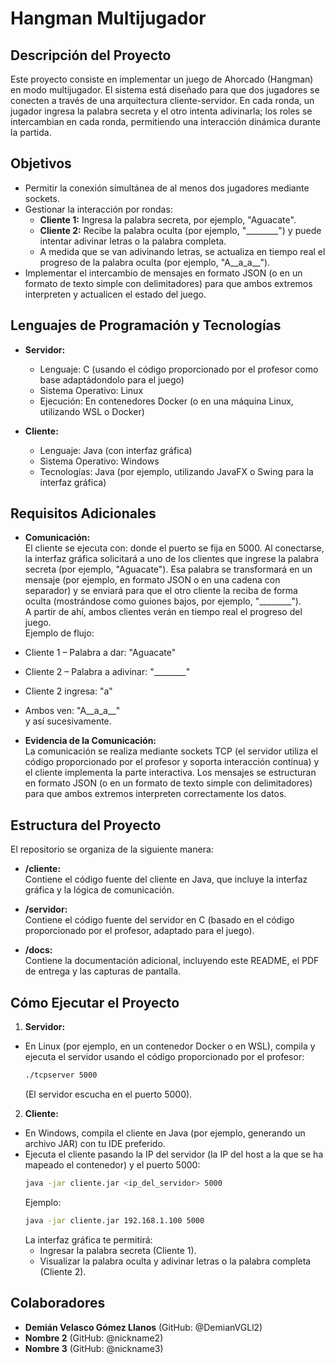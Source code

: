 # Hangman Multijugador

## Descripción del Proyecto

Este proyecto consiste en implementar un juego de Ahorcado (Hangman) en modo multijugador. El sistema está diseñado para que dos jugadores se conecten a través de una arquitectura cliente-servidor. En cada ronda, un jugador ingresa la palabra secreta y el otro intenta adivinarla; los roles se intercambian en cada ronda, permitiendo una interacción dinámica durante la partida.

## Objetivos

- Permitir la conexión simultánea de al menos dos jugadores mediante sockets.
- Gestionar la interacción por rondas:
  - **Cliente 1:** Ingresa la palabra secreta, por ejemplo, "Aguacate".
  - **Cliente 2:** Recibe la palabra oculta (por ejemplo, "________") y puede intentar adivinar letras o la palabra completa.
  - A medida que se van adivinando letras, se actualiza en tiempo real el progreso de la palabra oculta (por ejemplo, "A__a_a__").
- Implementar el intercambio de mensajes en formato JSON (o en un formato de texto simple con delimitadores) para que ambos extremos interpreten y actualicen el estado del juego.

## Lenguajes de Programación y Tecnologías

- **Servidor:**  
  - Lenguaje: C (usando el código proporcionado por el profesor como base adaptádondolo para el juego)  
  - Sistema Operativo: Linux  
  - Ejecución: En contenedores Docker (o en una máquina Linux, utilizando WSL o Docker)

- **Cliente:**  
  - Lenguaje: Java (con interfaz gráfica)  
  - Sistema Operativo: Windows  
  - Tecnologías: Java (por ejemplo, utilizando JavaFX o Swing para la interfaz gráfica)

## Requisitos Adicionales

- **Comunicación:**  
  El cliente se ejecuta con:
  <cliente ejecutable> <ip> <puerto>
donde el puerto se fija en 5000. Al conectarse, la interfaz gráfica solicitará a uno de los clientes que ingrese la palabra secreta (por ejemplo, "Aguacate"). Esa palabra se transformará en un mensaje (por ejemplo, en formato JSON o en una cadena con separador) y se enviará para que el otro cliente la reciba de forma oculta (mostrándose como guiones bajos, por ejemplo, "________").  
A partir de ahí, ambos clientes verán en tiempo real el progreso del juego.  
Ejemplo de flujo:
- Cliente 1 – Palabra a dar: "Aguacate"  
- Cliente 2 – Palabra a adivinar: "________"  
- Cliente 2 ingresa: "a"  
- Ambos ven: "A__a_a__"  
y así sucesivamente.

- **Evidencia de la Comunicación:**  
La comunicación se realiza mediante sockets TCP (el servidor utiliza el código proporcionado por el profesor y soporta interacción continua) y el cliente implementa la parte interactiva. Los mensajes se estructuran en formato JSON (o en un formato de texto simple con delimitadores) para que ambos extremos interpreten correctamente los datos.

## Estructura del Proyecto

El repositorio se organiza de la siguiente manera:

- **/cliente:**  
Contiene el código fuente del cliente en Java, que incluye la interfaz gráfica y la lógica de comunicación.

- **/servidor:**  
Contiene el código fuente del servidor en C (basado en el código proporcionado por el profesor, adaptado para el juego).

- **/docs:**  
Contiene la documentación adicional, incluyendo este README, el PDF de entrega y las capturas de pantalla.

## Cómo Ejecutar el Proyecto

1. **Servidor:**  
 - En Linux (por ejemplo, en un contenedor Docker o en WSL), compila y ejecuta el servidor usando el código proporcionado por el profesor:
   ```bash
   ./tcpserver 5000
   ```
   (El servidor escucha en el puerto 5000).

2. **Cliente:**  
 - En Windows, compila el cliente en Java (por ejemplo, generando un archivo JAR) con tu IDE preferido.
 - Ejecuta el cliente pasando la IP del servidor (la IP del host a la que se ha mapeado el contenedor) y el puerto 5000:
   ```bash
   java -jar cliente.jar <ip_del_servidor> 5000
   ```
   Ejemplo:
   ```bash
   java -jar cliente.jar 192.168.1.100 5000
   ```
   La interfaz gráfica te permitirá:
   - Ingresar la palabra secreta (Cliente 1).
   - Visualizar la palabra oculta y adivinar letras o la palabra completa (Cliente 2).

## Colaboradores

- **Demián Velasco Gómez Llanos** (GitHub: @DemianVGLl2)  
- **Nombre 2** (GitHub: @nickname2)  
- **Nombre 3** (GitHub: @nickname3)
